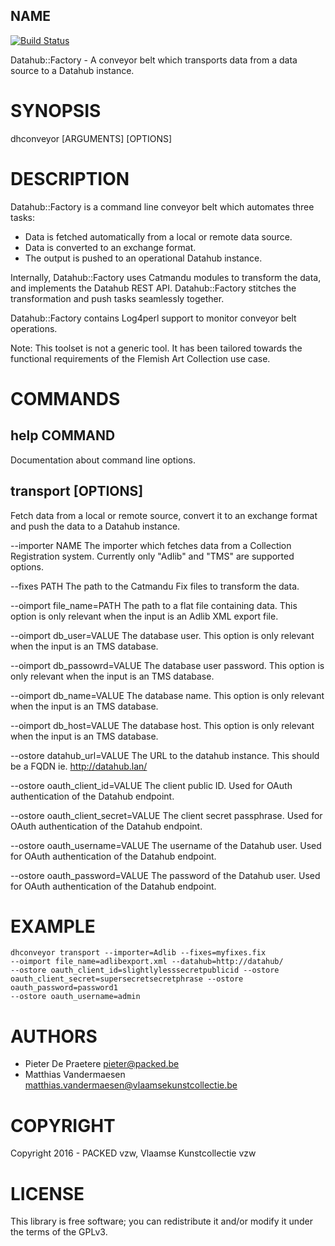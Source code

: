 ## NAME
[![Build Status](https://travis-ci.org/thedatahub/Datahub-Factory.svg?branch=master)](https://travis-ci.org/thedatahub/Datahub-Factory)

Datahub::Factory - A conveyor belt which transports data from a data source to
a Datahub instance.

# SYNOPSIS

dhconveyor [ARGUMENTS] [OPTIONS]

# DESCRIPTION

Datahub::Factory is a command line conveyor belt which automates three tasks:

- Data is fetched automatically from a local or remote data source.
- Data is converted to an exchange format.
- The output is pushed to an operational Datahub instance.

Internally, Datahub::Factory uses Catmandu modules to transform the data, and
implements the Datahub REST API. Datahub::Factory stitches the transformation
and push tasks seamlessly together.

Datahub::Factory contains Log4perl support to monitor conveyor belt operations.

Note: This toolset is not a generic tool. It has been tailored towards the
functional requirements of the Flemish Art Collection use case.

# COMMANDS

## help COMMAND

Documentation about command line options.

## transport [OPTIONS]

Fetch data from a local or remote source, convert it to an exchange format and
push the data to a Datahub instance.

--importer NAME
   The importer which fetches data from a Collection Registration system.
   Currently only "Adlib" and "TMS" are supported options.

--fixes PATH
  The path to the Catmandu Fix files to transform the data.

--oimport file_name=PATH
  The path to a flat file containing data. This option is only relevant when
  the input is an Adlib XML export file.

--oimport db_user=VALUE
  The database user. This option is only relevant when
  the input is an TMS database.

--oimport db_passowrd=VALUE
  The database user password. This option is only relevant when
  the input is an TMS database.

--oimport db_name=VALUE
  The database name. This option is only relevant when
  the input is an TMS database.

--oimport db_host=VALUE
  The database host. This option is only relevant when
  the input is an TMS database.

--ostore datahub_url=VALUE
  The URL to the datahub instance. This should be a FQDN ie. http://datahub.lan/

--ostore oauth_client_id=VALUE
  The client public ID. Used for OAuth authentication of the Datahub endpoint.

--ostore oauth_client_secret=VALUE
  The client secret passphrase. Used for OAuth authentication of the Datahub
  endpoint.

--ostore oauth_username=VALUE
  The username of the Datahub user. Used for OAuth authentication of the Datahub
  endpoint.

--ostore oauth_password=VALUE
  The password of the Datahub user. Used for OAuth authentication of the Datahub
  endpoint.

# EXAMPLE

```
dhconveyor transport --importer=Adlib --fixes=myfixes.fix
--oimport file_name=adlibexport.xml --datahub=http://datahub/
--ostore oauth_client_id=slightlylesssecretpublicid --ostore oauth_client_secret=supersecretsecretphrase --ostore oauth_password=password1
--ostore oauth_username=admin
```

# AUTHORS

- Pieter De Praetere <pieter@packed.be>
- Matthias Vandermaesen <matthias.vandermaesen@vlaamsekunstcollectie.be>

# COPYRIGHT

Copyright 2016 - PACKED vzw, Vlaamse Kunstcollectie vzw

# LICENSE

This library is free software; you can redistribute it and/or modify
it under the terms of the GPLv3.
